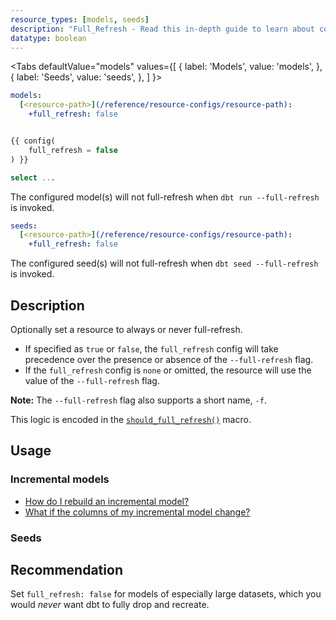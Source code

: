 ```yaml
---
resource_types: [models, seeds]
description: "Full_Refresh - Read this in-depth guide to learn about configurations in dbt."
datatype: boolean
---
```


<Tabs
  defaultValue="models"
  values={[
    { label: 'Models', value: 'models', },
    { label: 'Seeds', value: 'seeds', },
  ]
}>

<TabItem value="models">

<File name='dbt_project.yml'>

```yml
models:
  [<resource-path>](/reference/resource-configs/resource-path):
    +full_refresh: false

```

</File>

<File name='models/<modelname>.sql'>

```sql

{{ config(
    full_refresh = false
) }}

select ...

```

</File>

The configured model(s) will not full-refresh when `dbt run --full-refresh` is invoked.

</TabItem>

<TabItem value="seeds">

<File name='dbt_project.yml'>

```yml
seeds:
  [<resource-path>](/reference/resource-configs/resource-path):
    +full_refresh: false

```

</File>

The configured seed(s) will not full-refresh when `dbt seed --full-refresh` is invoked.

</TabItem>

</Tabs>

## Description
Optionally set a resource to always or never full-refresh.
- If specified as `true` or `false`, the
`full_refresh` config will take precedence over the presence or absence of the `--full-refresh` flag.
- If the `full_refresh` config is `none` or omitted, the resource will use the value of the `--full-refresh` flag.

<VersionBlock firstVersion="1.3">

**Note:** The `--full-refresh` flag also supports a short name, `-f`.

</VersionBlock>

This logic is encoded in the [`should_full_refresh()`](https://github.com/dbt-labs/dbt-adapters/blob/main/dbt/include/global_project/macros/materializations/configs.sql) macro.

## Usage

### Incremental models

* [How do I rebuild an incremental model?](/docs/build/incremental-models#how-do-i-rebuild-an-incremental-model)
* [What if the columns of my incremental model change?](/docs/build/incremental-models#what-if-the-columns-of-my-incremental-model-change)

### Seeds

<FAQ path="Seeds/full-refresh-seed" />

## Recommendation
Set `full_refresh: false` for models of especially large datasets, which you would _never_ want dbt to fully drop and recreate.
